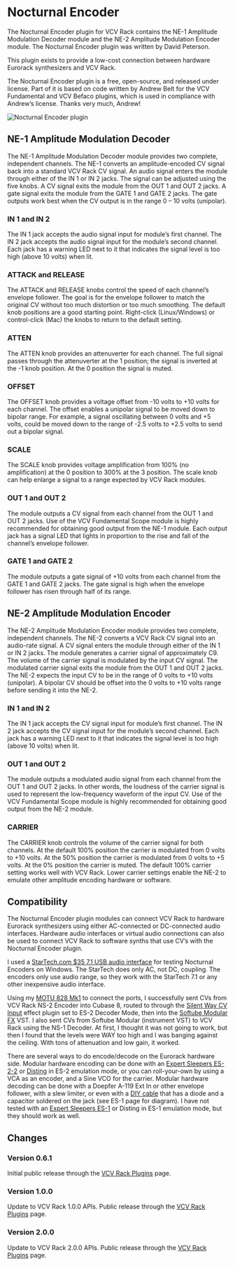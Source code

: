 Nocturnal Encoder
=================

The Nocturnal Encoder plugin for VCV Rack contains the NE-1 Amplitude Modulation
Decoder module and the NE-2 Amplitude Modulation Encoder module. The Nocturnal
Encoder plugin was written by David Peterson.

This plugin exists to provide a low-cost connection between hardware Eurorack
synthesizers and VCV Rack.

The Nocturnal Encoder plugin is a free, open-source, and released under license.
Part of it is based on code written by Andrew Belt for the VCV Fundamental and
VCV Befaco plugins, which is used in compliance with Andrew’s license. Thanks
very much, Andrew!

![Nocturnal Encoder plugin](https://github.com/djpeterso23662/NocturnalEncoder/blob/master/res/NocturnalEncoder_Family.jpg)

NE-1 Amplitude Modulation Decoder
---------------------------------

The NE-1 Amplitude Modulation Decoder module provides two complete, independent
channels. The NE-1 converts an amplitude-encoded CV signal back into a standard
VCV Rack CV signal. An audio signal enters the module through either of the IN 1
or IN 2 jacks. The signal can be adjusted using the five knobs. A CV signal
exits the module from the OUT 1 and OUT 2 jacks. A gate signal exits the module
from the GATE 1 and GATE 2 jacks. The gate outputs work best when the CV output
is in the range 0 – 10 volts (unipolar).

### IN 1 and IN 2

The IN 1 jack accepts the audio signal input for module’s first channel. The IN
2 jack accepts the audio signal input for the module’s second channel. Each jack
has a warning LED next to it that indicates the signal level is too high (above
10 volts) when lit.

### ATTACK and RELEASE

The ATTACK and RELEASE knobs control the speed of each channel’s envelope
follower. The goal is for the envelope follower to match the original CV without
too much distortion or too much smoothing. The default knob positions are a good
starting point. Right-click (Linux/Windows) or control-click (Mac) the knobs to
return to the default setting.

### ATTEN

The ATTEN knob provides an attenuverter for each channel. The full signal passes
through the attenuverter at the 1 position; the signal is inverted at the -1
knob position. At the 0 position the signal is muted.

### OFFSET

The OFFSET knob provides a voltage offset from -10 volts to +10 volts for each
channel. The offset enables a unipolar signal to be moved down to bipolar range.
For example, a signal oscillating between 0 volts and +5 volts, could be moved
down to the range of -2.5 volts to +2.5 volts to send out a bipolar signal.

### SCALE

The SCALE knob provides voltage amplification from 100% (no amplification) at
the 0 position to 300% at the 3 position. The scale knob can help enlarge a
signal to a range expected by VCV Rack modules.

### OUT 1 and OUT 2

The module outputs a CV signal from each channel from the OUT 1 and OUT 2 jacks.
Use of the VCV Fundamental Scope module is highly recommended for obtaining good
output from the NE-1 module. Each output jack has a signal LED that lights in
proportion to the rise and fall of the channel’s envelope follower.

### GATE 1 and GATE 2

The module outputs a gate signal of +10 volts from each channel from the GATE 1
and GATE 2 jacks. The gate signal is high when the envelope follower has risen
through half of its range.

NE-2 Amplitude Modulation Encoder
---------------------------------

The NE-2 Amplitude Modulation Encoder module provides two complete, independent
channels. The NE-2 converts a VCV Rack CV signal into an audio-rate signal. A CV
signal enters the module through either of the IN 1 or IN 2 jacks. The module
generates a carrier signal of approximately C9. The volume of the carrier signal
is modulated by the input CV signal. The modulated carrier signal exits the
module from the OUT 1 and OUT 2 jacks. The NE-2 expects the input CV to be in
the range of 0 volts to +10 volts (unipolar). A bipolar CV should be offset into
the 0 volts to +10 volts range before sending it into the NE-2.

### IN 1 and IN 2

The IN 1 jack accepts the CV signal input for module’s first channel. The IN 2
jack accepts the CV signal input for the module’s second channel. Each jack has
a warning LED next to it that indicates the signal level is too high (above 10
volts) when lit.

### OUT 1 and OUT 2

The module outputs a modulated audio signal from each channel from the OUT 1 and
OUT 2 jacks. In other words, the loudness of the carrier signal is used to
represent the low-frequency waveform of the input CV. Use of the VCV Fundamental
Scope module is highly recommended for obtaining good output from the NE-2
module.

### CARRIER

The CARRIER knob controls the volume of the carrier signal for both channels. At
the default 100% position the carrier is modulated from 0 volts to +10 volts. At
the 50% position the carrier is modulated from 0 volts to +5 volts. At the 0%
position the carrier is muted. The default 100% carrier setting works well with
VCV Rack. Lower carrier settings enable the NE-2 to emulate other amplitude
encoding hardware or software.

Compatibility
-------------

The Nocturnal Encoder plugin modules can connect VCV Rack to hardware Eurorack
synthesizers using either AC-connected or DC-connected audio interfaces.
Hardware audio interfaces or virtual audio connections can also be used to
connect VCV Rack to software synths that use CV’s with the Nocturnal Encoder
plugin.

I used a [StarTech.com \$35 7.1 USB audio
interface](https://www.startech.com/Cards-Adapters/Sound/USB-Audio/USB-7-Channel-Audio-Adapter-with-SPDIF~ICUSBAUDIO7D)
for testing Nocturnal Encoders on Windows. The StarTech does only AC, not DC,
coupling. The encoders only use audio range, so they work with the StarTech 7.1
or any other inexpensive audio interface.

Using my [MOTU 828
Mk1](http://www.motu.com/newsitems/828-makes-recording-technology-history) to
connect the ports, I successfully sent CVs from VCV Rack NS-2 Encoder into
Cubase 8, routed to through the [Silent Way CV
Input](http://www.expert-sleepers.co.uk/silentway.html) effect plugin set to
ES-2 Decoder Mode, then into the [Softube Modular
FX](https://www.softube.com/modular) VST. I also sent CVs from Softube Modular
(instrument VST) to VCV Rack using the NS-1 Decoder. At first, I thought it was
not going to work, but then I found that the levels were WAY too high and I was
banging against the ceiling. With tons of attenuation and low gain, it worked.

There are several ways to do encode/decode on the Eurorack hardware side.
Modular hardware encoding can be done with an [Expert Sleepers
ES-2-2](http://www.expert-sleepers.co.uk/es2.html) or
[Disting](http://www.expert-sleepers.co.uk/disting.html) in ES-2 emulation mode,
or you can roll-your-own by using a VCA as an encoder, and a Sine VCO for the
carrier. Modular hardware decoding can be done with a Doepfer A-119 Ext In or
other envelope follower, with a slew limiter, or even with a [DIY
cable](http://www.expert-sleepers.co.uk/siwaacencoder.html) that has a diode and
a capacitor soldered on the jack (see ES-1 page for diagram). I have not tested
with an [Expert Sleepers ES-1](http://www.expert-sleepers.co.uk/es1.html) or
Disting in ES-1 emulation mode, but they should work as well.

Changes
-------

### Version 0.6.1

Initial public release through the [VCV Rack
Plugins](https://vcvrack.com/plugins.html) page.

### Version 1.0.0

Update to VCV Rack 1.0.0 APIs.  Public release through the [VCV Rack
Plugins](https://vcvrack.com/plugins.html) page.

### Version 2.0.0

Update to VCV Rack 2.0.0 APIs.  Public release through the [VCV Rack
Plugins](https://vcvrack.com/plugins.html) page.
